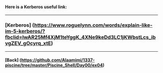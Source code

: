 #### Here is a Kerberos useful link:
------------------------------------------------------------------------------------------------------------------------------------------------
### [Kerberos] (https://www.roguelynn.com/words/explain-like-im-5-kerberos/?fbclid=IwAR25Mf4XjM1teYggK_4XNe9keDd3LC1jKWbstLcs_ibvgZEV_gOcyrq_xtE)
------------------------------------------------------------------------------------------------------------------------------------------------
#### [Back] (https://github.com/Alaamimi/1337-piscine/tree/master/Piscine_Shell/Day00/ex04)

